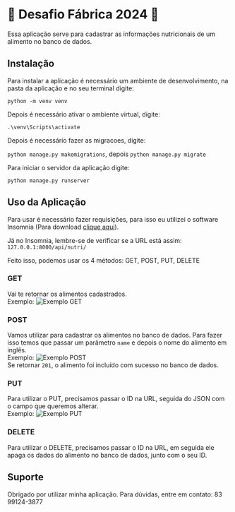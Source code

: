 # :hammer: Desafio Fábrica 2024 :hammer:

Essa aplicação serve para cadastrar as informações nutricionais de um alimento no banco de dados.

## Instalação

Para instalar a aplicação é necessário um ambiente de desenvolvimento, na pasta da aplicação e no seu terminal digite:

`python -m venv venv`

Depois é necessário ativar o ambiente virtual, digite:

`.\venv\Scripts\activate`

Depois é necessário fazer as migracoes, digite:

`python manage.py makemigrations`, depois `python manage.py migrate`

Para iniciar o servidor da aplicação digite:

`python manage.py runserver`


## Uso da Aplicação

Para usar é necessário fazer requisições, para isso eu utilizei o software Insomnia (Para download [clique aqui](https://insomnia.rest/download)).

Já no Insomnia, lembre-se de verificar se a URL está assim: `127.0.0.1:8000/api/nutri/`

Feito isso, podemos usar os 4 métodos: GET, POST, PUT, DELETE

### GET

Vai te retornar os alimentos cadastrados.  
Exemplo: ![Exemplo GET](https://github.com/srpavani/DesafioFabrica2024/assets/53492119/7bf2a69b-0444-447d-8fff-5017e8e1b550)

### POST

Vamos utilizar para cadastrar os alimentos no banco de dados. Para fazer isso temos que passar um parâmetro `name` e depois o nome do alimento em inglês.  
Exemplo: ![Exemplo POST](https://prnt.sc/oORdKxKF4fxA)  
Se retornar `201`, o alimento foi incluído com sucesso no banco de dados.

### PUT

Para utilizar o PUT, precisamos passar o ID na URL, seguida do JSON com o campo que queremos alterar.  
Exemplo: ![Exemplo PUT](https://prnt.sc/sAqhme-3hmGD)

### DELETE

Para utilizar o DELETE, precisamos passar o ID na URL, em seguida ele apaga os dados do alimento no banco de dados, junto com o seu ID.

## Suporte

Obrigado por utilizar minha aplicação. Para dúvidas, entre em contato: 83 99124-3877
